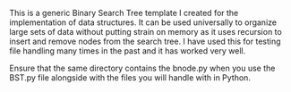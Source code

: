 This is a generic Binary Search Tree template I created for the implementation of data structures. It can be used universally to organize large sets of data without putting strain on memory as it uses recursion to insert and remove nodes from the search tree. I have used this for testing file handling many times in the past and it has worked very well. 

Ensure that the same directory contains the bnode.py when you use the BST.py file alongside with the files you will handle with in Python.
